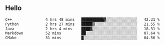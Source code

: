 ## Hello
<!--START_SECTION:waka-->

```txt
C++               4 hrs 48 mins   ██████████▓░░░░░░░░░░░░░░   42.31 %
Python            2 hrs 27 mins   █████▒░░░░░░░░░░░░░░░░░░░   21.55 %
Java              2 hrs 4 mins    ████▓░░░░░░░░░░░░░░░░░░░░   18.31 %
Markdown          52 mins         ██░░░░░░░░░░░░░░░░░░░░░░░   07.64 %
CMake             31 mins         █░░░░░░░░░░░░░░░░░░░░░░░░   04.56 %
```

<!--END_SECTION:waka-->
